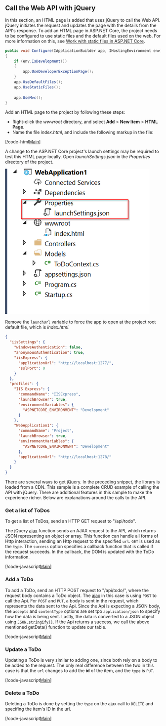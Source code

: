 ## Call the Web API with jQuery

In this section, an HTML page is added that uses jQuery to call the Web API. jQuery initiates the request and updates the page with the details from the API's response. To add an HTML page in ASP.NET Core, the project needs to be configured to use static files and the default files used on the web. For more information on this, see [Work with static files in ASP.NET Core](xref:fundamentals/static-files).

```csharp
public void Configure(IApplicationBuilder app, IHostingEnvironment env)
{
    if (env.IsDevelopment())
    {
        app.UseDeveloperExceptionPage();
    }
    app.UseDefaultFiles();
    app.UseStaticFiles();

    app.UseMvc();
}
```

Add an HTML page to the project by following these steps:

* Right-click the *wwwroot* directory, and select **Add** > **New Item** > **HTML Page**.
* Name the file *index.html*, and include the following markup in the file:

[!code-html[Main](samples/sample3.html)]

A change to the ASP.NET Core project's launch settings may be required to test this HTML page locally. Open *launchSettings.json* in the *Properties* directory of the project.

![Launch Settings](_static/launch-settings.png)

Remove the `launchUrl` variable to force the app to open at the project root default file, which is *index.html*.

```json
{
  "iisSettings": {
    "windowsAuthentication": false,
    "anonymousAuthentication": true,
    "iisExpress": {
      "applicationUrl": "http://localhost:1277/",
      "sslPort": 0
    }
  },
  "profiles": {
    "IIS Express": {
      "commandName": "IISExpress",
      "launchBrowser": true,
      "environmentVariables": {
        "ASPNETCORE_ENVIRONMENT": "Development"
      }
    },
    "WebApplication1": {
      "commandName": "Project",
      "launchBrowser": true,
      "environmentVariables": {
        "ASPNETCORE_ENVIRONMENT": "Development"
      },
      "applicationUrl": "http://localhost:1278/"
    }
  }
}
```

There are several ways to get jQuery. In the preceding snippet, the library is loaded from a CDN. This sample is a complete CRUD example of calling the API with jQuery. There are additional features in this sample to make the experience richer. Below are explanations around the calls to the API.

### Get a list of ToDos

To get a list of ToDos, send an HTTP GET request to &quot;/api/todo&quot;.

The jQuery [ajax](http://api.jquery.com/jquery.ajax/) function sends an AJAX request to the API, which returns JSON representing an object or array. This function can handle all forms of Http interaction, sending an Http request to the specified `url`. `GET` is used as the `type`. The `success` option specifies a callback function that is called if the request succeeds. In the callback, the DOM is updated with the ToDo information.

[!code-javascript[Main](samples/sample4.html)]

### Add a ToDo

To add a ToDo, send an HTTP POST request to &quot;/api/todo/&quot;, where the request body contains a ToDo object. The [ajax](https://api.jquery.com/jquery.ajax/) in this case is using `POST` to call the Api. For `POST` and `PUT`, a body is sent in the request, which represents the data sent to the Api. Since the Api is expecting a JSON body, the `accepts` and `contentType` options are set tpo `application/json` to specify how the data is being sent. Lastly, the data is converted to a JSON object using [`JSON.stringify()`](https://developer.mozilla.org/en-US/docs/Web/JavaScript/Reference/Global_Objects/JSON/stringify). If the Api returns a success, we call the above mentioned getData() function to update our table.

[!code-javascript[Main](samples/sample5.js)]

### Update a ToDo

Updating a ToDo is very similar to adding one, since both rely on a body to be added to the request. The only real difference between the two in this case is that the `url` changes to add the **id** of the item, and the `type` is `PUT`.

[!code-javascript[Main](samples/sample6.js)]

### Delete a ToDo

Deleting a ToDo is done by setting the `type` on the ajax call to `DELETE` and specifing the item's ID in the url.

[!code-javascript[Main](samples/sample6.js)]
